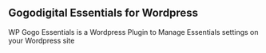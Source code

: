 Gogodigital Essentials for Wordpress
--------------------------
WP Gogo Essentials is a Wordpress Plugin to Manage Essentials settings on your Wordpress site

